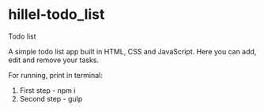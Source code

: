# hillel-todo_list
Todo list

A simple todo list app built in HTML, CSS and JavaScript.
Here you can add, edit and remove your tasks.

For running, print in terminal:

1. First step - npm i
2. Second step - gulp
